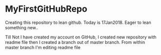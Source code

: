 # MyFirstGitHubRepo
Creating this repository to lean github. Today is 17Jan2018. Eager to lean something new..

Till Not I have created my account on GitHub, I created new repository with readme file
then I created a branch out of master branch.
From within master branch I'm editing readme file
